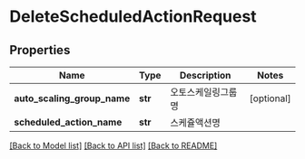 # DeleteScheduledActionRequest

## Properties
Name | Type | Description | Notes
------------ | ------------- | ------------- | -------------
**auto_scaling_group_name** | **str** | 오토스케일링그룹명 | [optional] 
**scheduled_action_name** | **str** | 스케쥴액션명 | 

[[Back to Model list]](../README.md#documentation-for-models) [[Back to API list]](../README.md#documentation-for-api-endpoints) [[Back to README]](../README.md)


